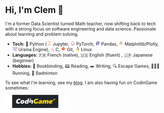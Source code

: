 # Hi, I'm Clem 👋

I'm a former Data Scientist turned Math teacher, now shifting back to tech with a strong focus on software engineering and data science. Passionate about learning and problem solving.

- **Tech:** 🐍 Python (<img src="data/jupyter.png" alt="Jupyter logo" width="15"/> Jupyter, <img src="data/pytorch.png" alt="PyTorch logo" width="15"/> PyTorch, <img src="data/pandas.png" alt="Pandas logo" width="15"/> Pandas, <img src="data/matplotlib.png" alt="Matplotlib logo" width="15"/> Matplotlib/Plotly, <img src="data/ursina_engine.png" alt="Ursina logo" width="15"/> Ursina Engine), 💥 C, <img src="data/git.png" alt="Git logo" width="15"/> Git, <img src="data/linux.png" alt="Linux logo" width="15"/> Linux
- **Languages:** 🇫🇷 French (native), 🇺🇸 English (fluent) , 🇯🇵 Japanese (beginner)
- **Hobbies:** 📓 Bookbinding, 🕮 Reading, ✒️ Writing, 🔍 Escape Games, 🏃‍♀️‍➡️ Running, 🏸 Badminton

To see what I'm learning, see my [blog](https://clembytes.fr/).
I am also having fun on CodinGame sometimes:

<a href="https://www.codingame.com/profile/2fd6c27154680fa40354f78b6cd1d0829766093">
  <img src="data/CodinGame_Logo.svg" alt="CodinGame logo" width="200" />
</a>

<!--
**ClemBytes/ClemBytes** is a ✨ _special_ ✨ repository because its `README.md` (this file) appears on your GitHub profile.

Here are some ideas to get you started:

- 🔭 I’m currently working on ...
- 🌱 I’m currently learning ...
- 👯 I’m looking to collaborate on ...
- 🤔 I’m looking for help with ...
- 💬 Ask me about ...
- 📫 How to reach me: ...
- 😄 Pronouns: ...
- ⚡ Fun fact: ...
-->
